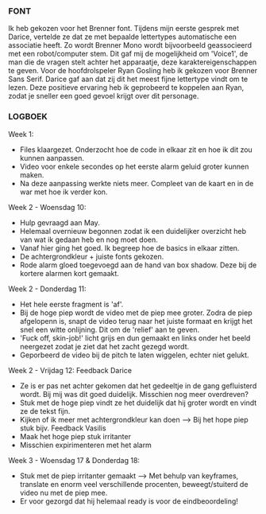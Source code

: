 ### FONT
Ik heb gekozen voor het Brenner font. Tijdens mijn eerste gesprek met Darice, vertelde ze dat ze met bepaalde lettertypes automatische een associatie heeft. Zo wordt Brenner Mono wordt bijvoorbeeld geassocieerd met een robot/computer stem. Dit gaf mij de mogelijkheid om 'Voice1', de man die de vragen stelt achter het apparaatje, deze karaktereigenschappen te geven. Voor de hoofdrolspeler Ryan Gosling heb ik gekozen voor Brenner Sans Serif. Darice gaf aan dat zij dit het meest fijne lettertype vindt om te lezen. Deze positieve ervaring heb ik geprobeerd te koppelen aan Ryan, zodat je sneller een goed gevoel krijgt over dit personage.


### LOGBOEK

Week 1:
- Files klaargezet. Onderzocht hoe de code in elkaar zit en hoe ik dit zou kunnen aanpassen. 
- Video voor enkele secondes op het eerste alarm geluid groter kunnen maken.
- Na deze aanpassing werkte niets meer. Compleet van de kaart en in de war met hoe ik verder kon.

Week 2 - Woensdag 10:
- Hulp gevraagd aan May.
- Helemaal overnieuw begonnen zodat ik een duidelijker overzicht heb van wat ik gedaan heb en nog moet doen.
- Vanaf hier ging het goed. Ik begreep hoe de basics in elkaar zitten.
- De achtergrondkleur + juiste fonts gekozen.
- Rode alarm gloed toegevoegd aan de hand van box shadow. Deze bij de kortere alarmen kort gemaakt.

Week 2 - Donderdag 11:
- Het hele eerste fragment is 'af'.
- Bij de hoge piep wordt de video met de piep mee groter. Zodra de piep afgelopenn is, snapt de video terug naar het juiste formaat en krijgt het snel een witte onlijning. Dit om de 'relief' aan te geven. 
- 'Fuck off, skin-job!' licht grijs en dun gemaakt en links onder het beeld neergezet zodat je ziet dat het zacht gezegd wordt. 
- Geporbeerd de video bij de pitch te laten wiggelen, echter niet gelukt.

Week 2 - Vrijdag 12:
Feedback Darice
- Ze is er pas net achter gekomen dat het gedeeltje in de gang gefluisterd wordt. Bij mij was dit goed duidelijk. Misschien nog meer overdreven?
- Stuk met de hoge piep vindt ze het duidelijk dat hij groter wordt en vindt ze de tekst fijn. 
- Kijken of ik meer met achtergrondkleur kan doen --> Bij het hope piep stuk bijv. 
Feedback Vasilis
- Maak het hoge piep stuk irritanter
- Misschien expirimenteren met het alarm

Week 3 - Woensdag 17 & Donderdag 18:
- Stuk met de piep irritanter gemaakt --> Met behulp van keyframes, translate en enorm veel verschillende procenten, beweegt/stuiterd de video nu met de piep mee.
- Er voor gezorgd dat hij helemaal ready is voor de eindbeoordeling!
